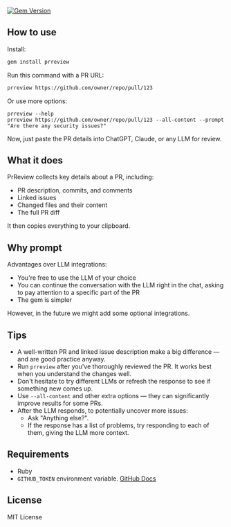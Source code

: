 [![Gem Version](https://badge.fury.io/rb/prreview.svg)](https://badge.fury.io/rb/prreview)

## How to use

Install:

```sh
gem install prreview
```

Run this command with a PR URL:

```sh
prreview https://github.com/owner/repo/pull/123
```

Or use more options:

```
prreview --help
prreview https://github.com/owner/repo/pull/123 --all-content --prompt "Are there any security issues?"
```

Now, just paste the PR details into ChatGPT, Claude, or any LLM for review.

## What it does

PrReview collects key details about a PR, including:

- PR description, commits, and comments
- Linked issues
- Changed files and their content
- The full PR diff

It then copies everything to your clipboard.

## Why prompt

Advantages over LLM integrations:

- You're free to use the LLM of your choice
- You can continue the conversation with the LLM right in the chat, asking to pay attention to a specific part of the PR
- The gem is simpler

However, in the future we might add some optional integrations.

## Tips

- A well-written PR and linked issue description make a big difference — and are good practice anyway.
- Run `prreview` after you've thoroughly reviewed the PR. It works best when you understand the changes well.
- Don't hesitate to try different LLMs or refresh the response to see if something new comes up.
- Use `--all-content` and other extra options — they can significantly improve results for some PRs.
- After the LLM responds, to potentially uncover more issues:
  - Ask "Anything else?".
  - If the response has a list of problems, try responding to each of them, giving the LLM more context.

## Requirements

- Ruby
- `GITHUB_TOKEN` environment
  variable. [GitHub Docs](https://docs.github.com/en/authentication/keeping-your-account-and-data-secure/managing-your-personal-access-tokens)

## License

MIT License
